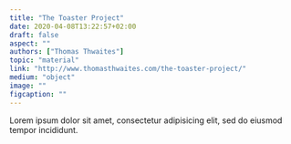 ```yaml
---
title: "The Toaster Project"
date: 2020-04-08T13:22:57+02:00
draft: false
aspect: ""
authors: ["Thomas Thwaites"]
topic: "material"
link: "http://www.thomasthwaites.com/the-toaster-project/"
medium: "object"
image: ""
figcaption: ""
---
```

Lorem ipsum dolor sit amet, consectetur adipisicing elit, sed do eiusmod
tempor incididunt.